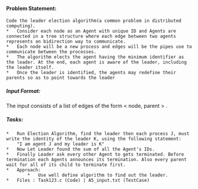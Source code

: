 #### Problem Statement:
    Code the leader election algorithm(a common problem in distributed computing). 
    *   Consider each node as an Agent with unique ID and Agents are connected in a tree structure where each edge between two agents represents an bidirection way to communicate.
    *   Each node will be a new process and edges will be the pipes use to communicate between the processes.
    *   The algorithm elects the agent having the minimum identifier as the leader. At the end, each agent is aware of the leader, including the leader itself.
    *   Once the leader is identified, the agents may redefine their parents so as to point towards the leader

##### Input Format:
   The input consists of a list of edges of the form < node, parent > .

##### Tasks:
    *   Run Election Algorithm, find the leader then each process J, must write the identity of the leader K, using the following statement:
        "I am agent J and my leader is K"    
    *   Now Let Leader found the sum of all the Agent's IDs.
    *   Finally Leader ask every other Agent to gets terminated. Before termination each Agents announces its termination. Also every parent wait for all of its child to terminate first.
    *   Approach:
            *   Use well define algorithm to find out the leader.
    *   Files : Task123.c (Code) | A5_input.txt (TestCase)
